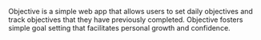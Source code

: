 Objective is a simple web app that allows users to set daily objectives and track objectives that they have 
previously completed. Objective fosters simple goal setting that facilitates personal growth and confidence.
